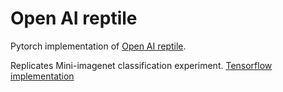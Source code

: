 Open AI reptile
===============

Pytorch implementation of [Open AI reptile](https://blog.openai.com/reptile/).

Replicates Mini-imagenet classification experiment. [Tensorflow implementation](https://github.com/openai/supervised-reptile)
